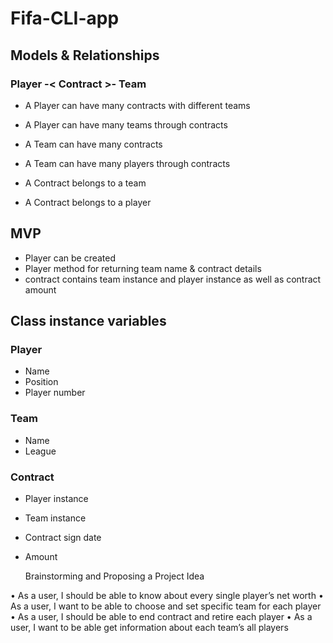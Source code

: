 # Fifa-CLI-app

## Models & Relationships
### Player -< Contract >- Team

- A Player can have many contracts with different teams
- A Player can have many teams through contracts

- A Team can have many contracts
- A Team can have many players through contracts

- A Contract belongs to a team
- A Contract belongs to a player

## MVP
* Player can be created
* Player method for returning team name & contract details
* contract contains team instance and player instance as well as contract amount


## Class instance variables
### Player
* Name
* Position
* Player number

### Team
* Name
* League

### Contract
* Player instance
* Team instance
* Contract sign date
* Amount

     Brainstorming and Proposing a Project Idea

•	As a user, I should be able to know about every single player’s net worth
•	As a user, I want to be able to choose and set specific team for each player
•	As a user, I should be able to end contract and retire each player
•	As a user, I want to be able get information about each team’s all players
